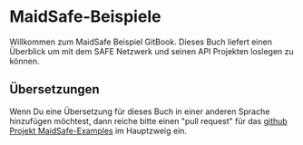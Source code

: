 # MaidSafe-Beispiele

Willkommen zum MaidSafe Beispiel GitBook. Dieses Buch liefert einen Überblick um mit dem SAFE Netzwerk und seinen API Projekten loslegen zu können.

## Übersetzungen

Wenn Du eine Übersetzung für dieses Buch in einer anderen Sprache hinzufügen möchtest, dann reiche bitte einen "pull request" für das [github Projekt MaidSafe-Examples](https://github.com/maidsafe/maidsafe-examples/) im Hauptzweig ein.

